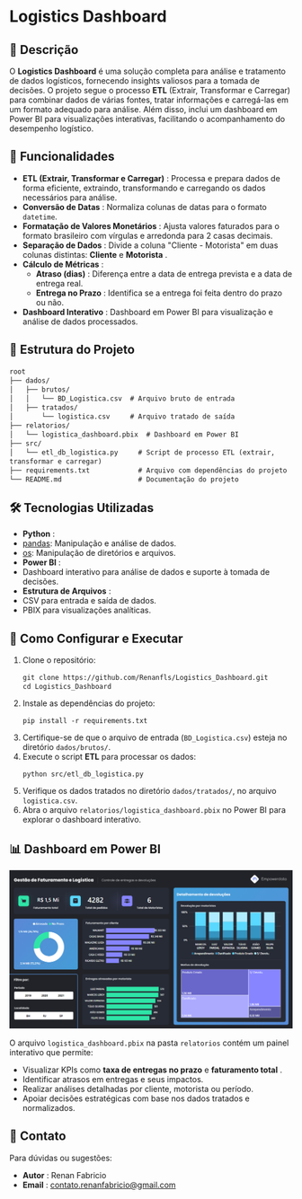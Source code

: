 # Logistics Dashboard

## 📖 Descrição

O **Logistics Dashboard** é uma solução completa para análise e tratamento de dados logísticos, fornecendo insights valiosos para a tomada de decisões. O projeto segue o processo **ETL** (Extrair, Transformar e Carregar) para combinar dados de várias fontes, tratar informações e carregá-las em um formato adequado para análise. Além disso, inclui um dashboard em Power BI para visualizações interativas, facilitando o acompanhamento do desempenho logístico.

## 🚀 Funcionalidades

* **ETL (Extrair, Transformar e Carregar)** : Processa e prepara dados de forma eficiente, extraindo, transformando e carregando os dados necessários para análise.
* **Conversão de Datas** : Normaliza colunas de datas para o formato `datetime`.
* **Formatação de Valores Monetários** : Ajusta valores faturados para o formato brasileiro com vírgulas e arredonda para 2 casas decimais.
* **Separação de Dados** : Divide a coluna "Cliente - Motorista" em duas colunas distintas: **Cliente** e  **Motorista** .
* **Cálculo de Métricas** :
   * **Atraso (dias)** : Diferença entre a data de entrega prevista e a data de entrega real.
   * **Entrega no Prazo** : Identifica se a entrega foi feita dentro do prazo ou não.
* **Dashboard Interativo** : Dashboard em Power BI para visualização e análise de dados processados.

## 📂 Estrutura do Projeto

<pre class="!overflow-visible"><code class="!whitespace-pre hljs language-bash">root
├── dados/
│   ├── brutos/
│   │   └── BD_Logistica.csv  # Arquivo bruto de entrada
│   ├── tratados/
│       └── logistica.csv     # Arquivo tratado de saída
├── relatorios/
│   └── logistica_dashboard.pbix  # Dashboard em Power BI
├── src/
│   └── etl_db_logistica.py     # Script de processo ETL (extrair, transformar e carregar)
├── requirements.txt            # Arquivo com dependências do projeto
└── README.md                   # Documentação do projeto
</code></pre>

## 🛠️ Tecnologias Utilizadas

* **Python** :
* [pandas](): Manipulação e análise de dados.
* [os](https://docs.python.org/3/library/os.html): Manipulação de diretórios e arquivos.
* **Power BI** :
* Dashboard interativo para análise de dados e suporte à tomada de decisões.
* **Estrutura de Arquivos** :
* CSV para entrada e saída de dados.
* PBIX para visualizações analíticas.

## 📝 Como Configurar e Executar

1. Clone o repositório:
   <pre class="!overflow-visible"><code class="!whitespace-pre hljs language-bash">git clone https://github.com/Renanfls/Logistics_Dashboard.git
   cd Logistics_Dashboard
   </code></pre>
2. Instale as dependências do projeto:
   <pre class="!overflow-visible"><code class="!whitespace-pre hljs language-bash">pip install -r requirements.txt
   </code></pre>
3. Certifique-se de que o arquivo de entrada (`BD_Logistica.csv`) esteja no diretório `dados/brutos/`.
4. Execute o script **ETL** para processar os dados:
   <pre class="!overflow-visible"><code class="!whitespace-pre hljs language-bash">python src/etl_db_logistica.py
   </code></pre>
5. Verifique os dados tratados no diretório `dados/tratados/`, no arquivo `logistica.csv`.
6. Abra o arquivo `relatorios/logistica_dashboard.pbix` no Power BI para explorar o dashboard interativo.

## 📊 Dashboard em Power BI

![1732711198093](image/README/1732711198093.png)

O arquivo `logistica_dashboard.pbix` na pasta `relatorios` contém um painel interativo que permite:

* Visualizar KPIs como **taxa de entregas no prazo** e  **faturamento total** .
* Identificar atrasos em entregas e seus impactos.
* Realizar análises detalhadas por cliente, motorista ou período.
* Apoiar decisões estratégicas com base nos dados tratados e normalizados.

## 📧 Contato

Para dúvidas ou sugestões:

* **Autor** : Renan Fabricio
* **Email** : contato.renanfabricio@gmail.com
